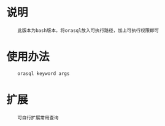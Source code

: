 # 说明 #
        此版本为bash版本，将orasql放入可执行路径，加上可执行权限即可
        
# 使用办法 #
        orasql keyword args
        
# 扩展 #
        可自行扩展常用查询

